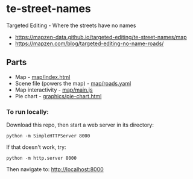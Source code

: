 # te-street-names
Targeted Editing - Where the streets have no names 

* https://mapzen-data.github.io/targeted-editing/te-street-names/map
* https://mapzen.com/blog/targeted-editing-no-name-roads/

## Parts

* Map - [map/index.html](map/index.html)
* Scene file (powers the map) - [map/roads.yaml](map/roads.yaml)
* Map interactivity - [map/main.js](map/main.js)
* Pie chart - [graphics/pie-chart.html](graphics/pie-chart.html)


### To run locally:

Download this repo, then start a web server in its directory:

    python -m SimpleHTTPServer 8000
    
If that doesn't work, try:

    python -m http.server 8000
    
Then navigate to: [http://localhost:8000](http://localhost:8000)


